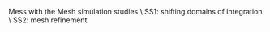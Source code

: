 Mess with the Mesh simulation studies \\
SS1: shifting domains of integration \\
SS2: mesh refinement
